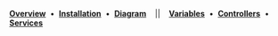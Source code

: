 [**Overview**](http://lindseydiloreto.github.io/craft-phptweak/) &nbsp;&bull;&nbsp;
[**Installation**](http://lindseydiloreto.github.io/craft-phptweak/installation) &nbsp;&bull;&nbsp;
[**Diagram**](http://lindseydiloreto.github.io/craft-phptweak/diagram)
&nbsp;&nbsp;&nbsp;||&nbsp;&nbsp;&nbsp;
[**Variables**](http://lindseydiloreto.github.io/craft-phptweak/variables) &nbsp;&bull;&nbsp;
[**Controllers**](http://lindseydiloreto.github.io/craft-phptweak/controllers) &nbsp;&bull;&nbsp;
[**Services**](http://lindseydiloreto.github.io/craft-phptweak/services)
